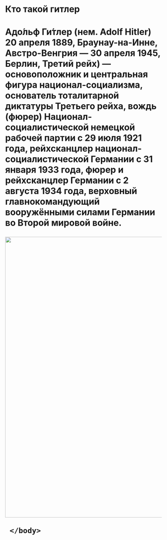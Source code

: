 <!DOCTYPE html>
<html>
     <head charset="utf"-8>
	        <meta>
	        <title>test2</title>
	 </head>
	 <body>
				<h1>Кто такой гитлер<h1>
				<p>Адо́льф Ги́тлер (нем. Adolf Hitler) 20 апреля 1889, Браунау-на-Инне, Австро-Венгрия — 30 апреля 1945, Берлин, Третий рейх) — основоположник и центральная фигура национал-социализма, основатель тоталитарной диктатуры Третьего рейха, вождь (фюрер) Национал-социалистической немецкой рабочей партии с 29 июля 1921 года, рейхсканцлер национал-социалистической Германии c 31 января 1933 года, фюрер и рейхсканцлер Германии с 2 августа 1934 года, верховный главнокомандующий вооружёнными силами Германии во Второй мировой войне.</p>
				<img src="https://avatars.mds.yandex.net/get-zen_doc/4585608/pub_6065ab2764e4fc5247ffe88e_6065ab81b85b906036ea6247/scale_1200" width="1200px" height="900px">
					
	 </body>
</html>
